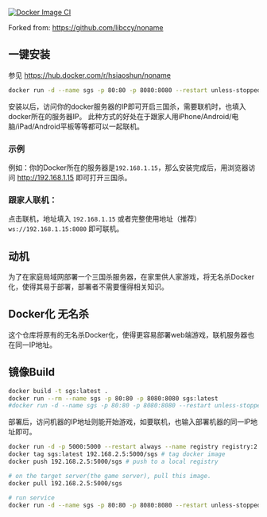 [![Docker Image CI](https://github.com/xiaochun-z/noname/actions/workflows/docker-image.yml/badge.svg)](https://github.com/xiaochun-z/noname/actions/workflows/docker-image.yml)

Forked from: https://github.com/libccy/noname

## 一键安装
参见 https://hub.docker.com/r/hsiaoshun/noname
```bash
docker run -d --name sgs -p 80:80 -p 8080:8080 --restart unless-stopped hsiaoshun/noname:latest
```
安装以后，访问你的docker服务器的IP即可开启三国杀，需要联机时，也填入docker所在的服务器IP。
此种方式的好处在于跟家人用iPhone/Android/电脑/iPad/Android平板等等都可以一起联机。

### 示例
例如：你的Docker所在的服务器是`192.168.1.15`，那么安装完成后，用浏览器访问 http://192.168.1.15 即可打开三国杀。

### 跟家人联机：
点击联机，地址填入 `192.168.1.15` 或者完整使用地址（推荐） `ws://192.168.1.15:8080` 即可联机。

## 动机
为了在家庭局域网部署一个三国杀服务器，在家里供人家游戏，将无名杀Docker化，使得其易于部署，部署者不需要懂得相关知识。

## Docker化 无名杀
这个仓库将原有的无名杀Docker化，使得更容易部署web端游戏，联机服务器也在同一IP地址。

## 镜像Build
```bash
docker build -t sgs:latest .
docker run --rm --name sgs -p 80:80 -p 8080:8080 sgs:latest
#docker run -d --name sgs -p 80:80 -p 8080:8080 --restart unless-stopped sgs:latest
```
部署后，访问机器的IP地址则能开始游戏，如要联机，也输入部署机器的同一IP地址即可。


```bash
docker run -d -p 5000:5000 --restart always --name registry registry:2 # run a local docker registry on development machine.
docker tag sgs:latest 192.168.2.5:5000/sgs # tag docker image
docker push 192.168.2.5:5000/sgs # push to a local registry

# on the target server(the game server), pull this image.
docker pull 192.168.2.5:5000/sgs

# run service
docker run -d --name sgs -p 80:80 -p 8080:8080 --restart unless-stopped 192.168.2.5:5000/sgs:latest
```